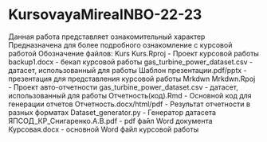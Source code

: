 # KursovayaMireaINBO-22-23
Данная работа представляет ознакомительный характер
Предназначена для более подробного ознакомление с курсовой работой
Обозначение файлов:
Kurs
  Kurs.Rproj - Проект курсовой работы
  backup1.docx - бекап курсовой работы 
  gas_turbine_power_dataset.csv - датасет, использованный для работы
  Шаблон презентации.pdf/pptx - презентация для представления курсовой работы
Mrkdwn
  Mrkdwn.Rpoj - Проект авто-отчетности
  gas_turbine_power_dataset.csv - датасет, использованный для работы
  Отчетность(код).Rmd - Основной код для генерации отчетов
  Отчетность.docx/html/pdf - Результат отчетности в разных форматах
Dataset_generator.py - Генератор датасета
ЯПСОД_КР_Снигаренко.А.В.pdf - pdf файл Word документа
Курсовая.docx - основной Word файл курсовой работы
